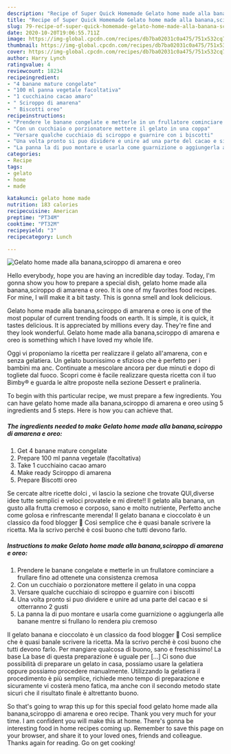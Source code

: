 ```yaml
---
description: "Recipe of Super Quick Homemade Gelato home made alla banana,sciroppo di amarena e oreo"
title: "Recipe of Super Quick Homemade Gelato home made alla banana,sciroppo di amarena e oreo"
slug: 79-recipe-of-super-quick-homemade-gelato-home-made-alla-banana-sciroppo-di-amarena-e-oreo
date: 2020-10-20T19:06:55.711Z
image: https://img-global.cpcdn.com/recipes/db7ba02031c0a475/751x532cq70/gelato-home-made-alla-bananasciroppo-di-amarena-e-oreo-recipe-main-photo.jpg
thumbnail: https://img-global.cpcdn.com/recipes/db7ba02031c0a475/751x532cq70/gelato-home-made-alla-bananasciroppo-di-amarena-e-oreo-recipe-main-photo.jpg
cover: https://img-global.cpcdn.com/recipes/db7ba02031c0a475/751x532cq70/gelato-home-made-alla-bananasciroppo-di-amarena-e-oreo-recipe-main-photo.jpg
author: Harry Lynch
ratingvalue: 4
reviewcount: 18234
recipeingredient:
- "4 banane mature congelate"
- "100 ml panna vegetale facoltativa"
- "1 cucchiaino cacao amaro"
- " Sciroppo di amarena"
- " Biscotti oreo"
recipeinstructions:
- "Prendere le banane congelate e metterle in un frullatore cominciare a frullare fino ad ottenete una consistenza cremosa"
- "Con un cucchiaio o porzionatore mettere il gelato in una coppa"
- "Versare qualche cucchiaio di sciroppo e guarnire con i biscotti"
- "Una volta pronto si puo dividere e unire ad una parte del cacao e si otterranno 2 gusti"
- "La panna la di puo montare e usarla come guarnizione o aggiungerla alle banane mentre si frullano lo rendera piu cremoso"
categories:
- Recipe
tags:
- gelato
- home
- made

katakunci: gelato home made 
nutrition: 183 calories
recipecuisine: American
preptime: "PT34M"
cooktime: "PT32M"
recipeyield: "3"
recipecategory: Lunch

---
```



![Gelato home made alla banana,sciroppo di amarena e oreo](https://img-global.cpcdn.com/recipes/db7ba02031c0a475/751x532cq70/gelato-home-made-alla-bananasciroppo-di-amarena-e-oreo-recipe-main-photo.jpg)

Hello everybody, hope you are having an incredible day today. Today, I'm gonna show you how to prepare a special dish, gelato home made alla banana,sciroppo di amarena e oreo. It is one of my favorites food recipes. For mine, I will make it a bit tasty. This is gonna smell and look delicious.

Gelato home made alla banana,sciroppo di amarena e oreo is one of the most popular of current trending foods on earth. It is simple, it is quick, it tastes delicious. It is appreciated by millions every day. They're fine and they look wonderful. Gelato home made alla banana,sciroppo di amarena e oreo is something which I have loved my whole life.

Oggi vi proponiamo la ricetta per realizzare il gelato all&#39;amarena, con e senza gelatiera. Un gelato buonissimo e sfizioso che è perfetto per i bambini ma anc. Continuate a mescolare ancora per due minuti e dopo di togliete dal fuoco. Scopri come è facile realizzare questa ricetta con il tuo Bimby® e guarda le altre proposte nella sezione Dessert e pralineria.


To begin with this particular recipe, we must prepare a few ingredients. You can have gelato home made alla banana,sciroppo di amarena e oreo using 5 ingredients and 5 steps. Here is how you can achieve that.

<!--inarticleads1-->

##### The ingredients needed to make Gelato home made alla banana,sciroppo di amarena e oreo:

1. Get 4 banane mature congelate
1. Prepare 100 ml panna vegetale (facoltativa)
1. Take 1 cucchiaino cacao amaro
1. Make ready  Sciroppo di amarena
1. Prepare  Biscotti oreo


Se cercate altre ricette dolci , vi lascio la sezione che trovate QUI,diverse idee tutte semplici e veloci provatele e mi direte!! Il gelato alla banana, un gusto alla frutta cremoso e corposo, sano e molto nutriente, Perfetto anche come golosa e rinfrescante merenda! Il gelato banana e cioccolato è un classico da food blogger 🙂 Così semplice che è quasi banale scrivere la ricetta. Ma la scrivo perché è così buono che tutti devono farlo. 

<!--inarticleads2-->

##### Instructions to make Gelato home made alla banana,sciroppo di amarena e oreo:

1. Prendere le banane congelate e metterle in un frullatore cominciare a frullare fino ad ottenete una consistenza cremosa
1. Con un cucchiaio o porzionatore mettere il gelato in una coppa
1. Versare qualche cucchiaio di sciroppo e guarnire con i biscotti
1. Una volta pronto si puo dividere e unire ad una parte del cacao e si otterranno 2 gusti
1. La panna la di puo montare e usarla come guarnizione o aggiungerla alle banane mentre si frullano lo rendera piu cremoso


Il gelato banana e cioccolato è un classico da food blogger 🙂 Così semplice che è quasi banale scrivere la ricetta. Ma la scrivo perché è così buono che tutti devono farlo. Per mangiare qualcosa di buono, sano e freschissimo! La base La base di questa preparazione è uguale per […] Ci sono due possibilità di preparare un gelato in casa, possiamo usare la gelatiera oppure possiamo procedere manualmente. Utilizzando la gelatiera il procedimento è più semplice, richiede meno tempo di preparazione e sicuramente vi costerà meno fatica, ma anche con il secondo metodo state sicuri che il risultato finale è altrettanto buono. 

So that's going to wrap this up for this special food gelato home made alla banana,sciroppo di amarena e oreo recipe. Thank you very much for your time. I am confident you will make this at home. There's gonna be interesting food in home recipes coming up. Remember to save this page on your browser, and share it to your loved ones, friends and colleague. Thanks again for reading. Go on get cooking!
